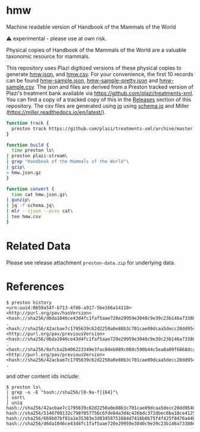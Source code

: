 # hmw
Machine readable version of Handbook of the Mammals of the World

:warning: experimental - please use at own risk.

Physical copies of Handbook of the Mammals of the World are a valuable taxonomic resource for mammals.

This repository uses Plazi digitized versions of these physical copies to generate [hmw.json](hmw.json),  and [hmw.csv](hmw.csv). For your convenience, the first 10 records can be found [hmw-sample.json](hmw-sample.json), [hmw-sample-pretty.json](hmw-sample-pretty.json) and [hmw-sample.csv](hmw-sample.csv). The json and files are derived from a Preston tracked version of Plazi's treatment bank available via https://github.com/plazi/treatments-xml. You can find a copy of a tracked copy of this in the [Releases](../releases) section of this repository.
The csv files are generated using  [jq](https://stedolan.github.io/jq/) using [schema.jq](schema.jq) and Miller (https://miller.readthedocs.io/en/latest/). 


```bash
function track { 
  preston track https://github.com/plazi/treatments-xml/archive/master.zip
}

function build {
  time preston ls\
| preston plazi-stream\
| grep "Handbook of the Mammals of the World"\
| gzip\
> hmw.json.gz
}

function convert {
  time cat hmw.json.gz\
| gunzip\
| jq -f schema.jq\
| mlr --ijson --ocsv cat\
| tee hmw.csv
}
```

# Related Data

Please see release attachment ```preston-data.zip``` for underlying data.

# References

```
$ preston history
<urn:uuid:0659a54f-b713-4f86-a917-5be166a14110> <http://purl.org/pav/hasVersion> <hash://sha256/d6da1046ce43d4fc1faf5aae720e29959e3040c9e39c23b146a73388efd2e33d> .
<hash://sha256/42acbae7c1795639c62d2250a0e88b3c701cae09dcaa5decc20dd954686e6811> <http://purl.org/pav/previousVersion> <hash://sha256/d6da1046ce43d4fc1faf5aae720e29959e3040c9e39c23b146a73388efd2e33d> .
<hash://sha256/8afcba2b406223349e3fac8deb089c088c590b44c5ea8a09f6868dca886127c5> <http://purl.org/pav/previousVersion> <hash://sha256/42acbae7c1795639c62d2250a0e88b3c701cae09dcaa5decc20dd954686e6811> .
```

and other content ids include:

```
$ preston ls\
| grep -o -E "hash://sha256/[0-9a-f]{64}"\
| sort\
| uniq
hash://sha256/42acbae7c1795639c62d2250a0e88b3c701cae09dcaa5decc20dd954686e6811
hash://sha256/5146700132c798f057756c6fde84a3d4c426bdc372dbec6ba18ce4125aa8353b
hash://sha256/669b07bf81a1e35383e3d83458751684d7416b0b75f4f425f8476a44b1119f42
hash://sha256/d6da1046ce43d4fc1faf5aae720e29959e3040c9e39c23b146a73388efd2e33d
```
